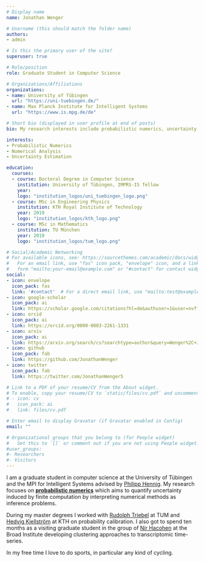 ```yaml
---
# Display name
name: Jonathan Wenger

# Username (this should match the folder name)
authors:
- admin

# Is this the primary user of the site?
superuser: true

# Role/position
role: Graduate Student in Computer Science

# Organizations/Affiliations
organizations:
- name: University of Tübingen
  url: "https://uni-tuebingen.de/"
- name: Max Planck Institute for Intelligent Systems
  url: "https://www.is.mpg.de/de"

# Short bio (displayed in user profile at end of posts)
bio: My research interests include probabilistic numerics, uncertainty estimation and non-parametric methods.

interests:
- Probabilistic Numerics
- Numerical Analysis
- Uncertainty Estimation

education:
  courses:
  - course: Doctoral Degree in Computer Science
    institution: University of Tübingen, IMPRS-IS fellow
    year:
    logo: "institution_logos/uni_tuebingen_logo.png"
  - course: MSc in Engineering Physics
    institution: KTH Royal Institute of Technology
    year: 2019
    logo: "institution_logos/kth_logo.png"
  - course: MSc in Mathematics
    institution: TU München
    year: 2019
    logo: "institution_logos/tum_logo.png"

# Social/Academic Networking
# For available icons, see: https://sourcethemes.com/academic/docs/widgets/#icons
#   For an email link, use "fas" icon pack, "envelope" icon, and a link in the
#   form "mailto:your-email@example.com" or "#contact" for contact widget.
social:
- icon: envelope
  icon_pack: fas
  link: '#contact'  # For a direct email link, use "mailto:test@example.org".
- icon: google-scholar
  icon_pack: ai
  link: https://scholar.google.com/citations?hl=de&authuser=1&user=nvffZvIAAAAJ
- icon: orcid
  icon_pack: ai
  link: https://orcid.org/0000-0003-2261-1331
- icon: arxiv
  icon_pack: ai
  link: https://arxiv.org/search/cs?searchtype=author&query=Wenger%2C+J
- icon: github
  icon_pack: fab
  link: https://github.com/JonathanWenger
- icon: twitter
  icon_pack: fab
  link: https://twitter.com/JonathanWenger5

# Link to a PDF of your resume/CV from the About widget.
# To enable, copy your resume/CV to `static/files/cv.pdf` and uncomment the lines below.
# - icon: cv
#   icon_pack: ai
#   link: files/cv.pdf

# Enter email to display Gravatar (if Gravatar enabled in Config)
email: ""

# Organizational groups that you belong to (for People widget)
#   Set this to `[]` or comment out if you are not using People widget.
#user_groups:
#- Researchers
#- Visitors
---
```


I am a graduate student in computer science at the University of Tübingen and the MPI for Intelligent Systems advised by [Philipp Hennig](https://uni-tuebingen.de/en/faculties/faculty-of-science/departments/computer-science/lehrstuehle/methods-of-machine-learning/personen/philipp-hennig/). My research focuses on [**probabilistic numerics**](http://probabilistic-numerics.org/) which aims to quantify uncertainty induced by finite computation by interpreting numerical methods as inference problems.

During my master degrees I worked with [Rudolph Triebel](https://vision.in.tum.de/members/triebel) at TUM and [Hedvig Kjellström](https://www.kth.se/profile/hedvig) at KTH on probability calibration. I also got to spend ten months as a visiting graduate student in the group of [Nir Hacohen](https://www.broadinstitute.org/bios/nir-hacohen) at the Broad Institute developing clustering approaches to transcriptomic time-series.

In my free time I love to do sports, in particular any kind of cycling.
